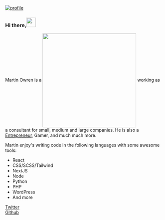 
<a href="https://martinowren.com/" target="_blank">
<img src="https://i.imgur.com/K0mJVLO.jpg" alt="profile" />
</a>

### Hi there,<img src="https://media.giphy.com/media/hvRJCLFzcasrR4ia7z/giphy.gif" width="30px">

Martin Owren is a <img align="center" height="300" widht="auto" src="https://img.shields.io/badge/Full%20Stack-Engineer-brightgreen"/> working as a consultant for small, medium and large companies. 
He is also a <a href="https://russemerket.no/" target="_blank">Entrepreneur</a>, Gamer, and much much more.  

Martin enjoy's writing code in the following languages with some awesome tools:
* React
* CSS/SCSS/Tailwind
* NextJS
* Node
* Python
* PHP
* WordPress
* And more

</p>





[Twitter](https://img.shields.io/twitter/follow/martinowren?label=@martinowren&style=social)  
[Github](https://img.shields.io/github/followers/martinowren?style=social&label=Follow)  
 
<!--
Here are some ideas to get you started:

- 🔭 I’m currently working on ...
- 🌱 I’m currently learning ...
- 👯 I’m looking to collaborate on ...
- 🤔 I’m looking for help with ...
- 💬 Ask me about ...
- 📫 How to reach me: ...
- 😄 Pronouns: ...
- ⚡ Fun fact: ...
-->
